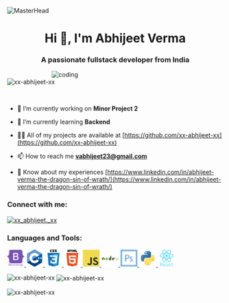 
![MasterHead](https://www.softprodigy.com/wp-content/uploads/2021/07/full-stack-development-gif.gif)



<h1 align="center">Hi 👋, I'm Abhijeet Verma</h1>
<h3 align="center">A passionate fullstack developer from India</h3>

<img align="right" alt="coding" width="400" src="https://cdn.dribbble.com/users/1162077/screenshots/3848914/programmer.gif">

<p align="left"> <img src="https://komarev.com/ghpvc/?username=xx-abhijeet-xx&label=Profile%20views&color=0e75b6&style=flat" alt="xx-abhijeet-xx" /> </p>

<p align="left"> <a href="https://twitter.com/" target="blank"><img src="https://img.shields.io/twitter/follow/?logo=twitter&style=for-the-badge" alt="" /></a> </p>

- 🔭 I’m currently working on **Minor Project 2**

- 🌱 I’m currently learning **Backend**

- 👨‍💻 All of my projects are available at [https://github.com/xx-abhijeet-xx](https://github.com/xx-abhijeet-xx)

- 📫 How to reach me **vabhijeet23@gmail.com**

- 📄 Know about my experiences [https://www.linkedin.com/in/abhijeet-verma-the-dragon-sin-of-wrath/](https://www.linkedin.com/in/abhijeet-verma-the-dragon-sin-of-wrath/)

<h3 align="left">Connect with me:</h3>
<p align="left">
<a href="https://instagram.com/xx_abhijeet._xx" target="blank"><img align="center" src="https://raw.githubusercontent.com/rahuldkjain/github-profile-readme-generator/master/src/images/icons/Social/instagram.svg" alt="xx_abhijeet._xx" height="30" width="40" /></a>
</p>

<h3 align="left">Languages and Tools:</h3>
<p align="left"> <a href="https://getbootstrap.com" target="_blank" rel="noreferrer"> <img src="https://raw.githubusercontent.com/devicons/devicon/master/icons/bootstrap/bootstrap-plain-wordmark.svg" alt="bootstrap" width="40" height="40"/> </a> <a href="https://www.w3schools.com/cpp/" target="_blank" rel="noreferrer"> <img src="https://raw.githubusercontent.com/devicons/devicon/master/icons/cplusplus/cplusplus-original.svg" alt="cplusplus" width="40" height="40"/> </a> <a href="https://www.w3schools.com/css/" target="_blank" rel="noreferrer"> <img src="https://raw.githubusercontent.com/devicons/devicon/master/icons/css3/css3-original-wordmark.svg" alt="css3" width="40" height="40"/> </a> <a href="https://www.w3.org/html/" target="_blank" rel="noreferrer"> <img src="https://raw.githubusercontent.com/devicons/devicon/master/icons/html5/html5-original-wordmark.svg" alt="html5" width="40" height="40"/> </a> <a href="https://developer.mozilla.org/en-US/docs/Web/JavaScript" target="_blank" rel="noreferrer"> <img src="https://raw.githubusercontent.com/devicons/devicon/master/icons/javascript/javascript-original.svg" alt="javascript" width="40" height="40"/> </a> <a href="https://nodejs.org" target="_blank" rel="noreferrer"> <img src="https://raw.githubusercontent.com/devicons/devicon/master/icons/nodejs/nodejs-original-wordmark.svg" alt="nodejs" width="40" height="40"/> </a> <a href="https://www.photoshop.com/en" target="_blank" rel="noreferrer"> <img src="https://raw.githubusercontent.com/devicons/devicon/master/icons/photoshop/photoshop-line.svg" alt="photoshop" width="40" height="40"/> </a> <a href="https://www.python.org" target="_blank" rel="noreferrer"> <img src="https://raw.githubusercontent.com/devicons/devicon/master/icons/python/python-original.svg" alt="python" width="40" height="40"/> </a> <a href="https://reactjs.org/" target="_blank" rel="noreferrer"> <img src="https://raw.githubusercontent.com/devicons/devicon/master/icons/react/react-original-wordmark.svg" alt="react" width="40" height="40"/> </a> </p>

<p><img align="left" src="https://github-readme-stats.vercel.app/api/top-langs?username=xx-abhijeet-xx&show_icons=true&locale=en&layout=compact" alt="xx-abhijeet-xx" /></p>

<p>&nbsp;<img align="center" src="https://github-readme-stats.vercel.app/api?username=xx-abhijeet-xx&show_icons=true&locale=en" alt="xx-abhijeet-xx" /></p>

<p><img align="center" src="https://github-readme-streak-stats.herokuapp.com/?user=xx-abhijeet-xx&" alt="xx-abhijeet-xx" /></p>
